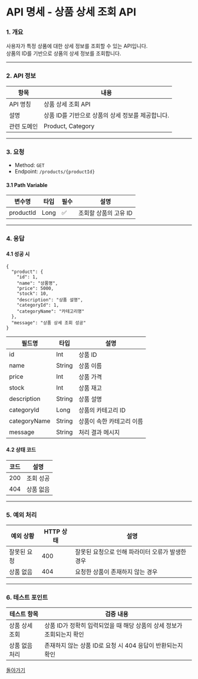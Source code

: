 # API 명세 - 상품 상세 조회 API

### 1. 개요

사용자가 특정 상품에 대한 상세 정보를 조회할 수 있는 API입니다.  
상품의 ID를 기반으로 상품의 상세 정보를 조회합니다.

---

### 2. API 정보

| 항목        | 내용                                                                |
|-------------|---------------------------------------------------------------------|
| API 명칭     | 상품 상세 조회 API                                                  |
| 설명         | 상품 ID를 기반으로 상품의 상세 정보를 제공합니다.                  |
| 관련 도메인  | Product, Category                                                   |

---

### 3. 요청

- Method: `GET`
- Endpoint: `/products/{productId}`

#### 3.1 Path Variable

| 변수명    | 타입 | 필수 | 설명                                |
|-----------|------|------|-------------------------------------|
| productId | Long | ✅   | 조회할 상품의 고유 ID               |

---

### 4. 응답

#### 4.1 성공 시
```
{
  "product": {
    "id": 1,
    "name": "상품명",
    "price": 5000,
    "stock": 10,
    "description": "상품 설명",
    "categoryId": 1,
    "categoryName": "카테고리명"
  },
  "message": "상품 상세 조회 성공"
}
```
| 필드명       | 타입   | 설명                           |
|--------------|--------|--------------------------------|
| id           | Int    | 상품 ID                        |
| name         | String | 상품 이름                      |
| price        | Int    | 상품 가격                      |
| stock        | Int    | 상품 재고                      |
| description  | String | 상품 설명                      |
| categoryId   | Long   | 상품의 카테고리 ID             |
| categoryName | String | 상품이 속한 카테고리 이름      |
| message      | String | 처리 결과 메시지               |

#### 4.2 상태 코드

| 코드 | 설명           |
|------|----------------|
| 200  | 조회 성공       |
| 404  | 상품 없음       |

---

### 5. 예외 처리

| 예외 상황                | HTTP 상태 | 설명                                                                 |
|-------------------------|------------|----------------------------------------------------------------------|
| 잘못된 요청             | 400        | 잘못된 요청으로 인해 파라미터 오류가 발생한 경우                    |
| 상품 없음               | 404        | 요청한 상품이 존재하지 않는 경우                                      |

---

### 6. 테스트 포인트

| 테스트 항목             | 검증 내용                                                       |
|------------------------|------------------------------------------------------------------|
| 상품 상세 조회         | 상품 ID가 정확히 입력되었을 때 해당 상품의 상세 정보가 조회되는지 확인 |
| 상품 없음 처리         | 존재하지 않는 상품 ID로 요청 시 404 응답이 반환되는지 확인        |

[돌아가기](../../README.md)